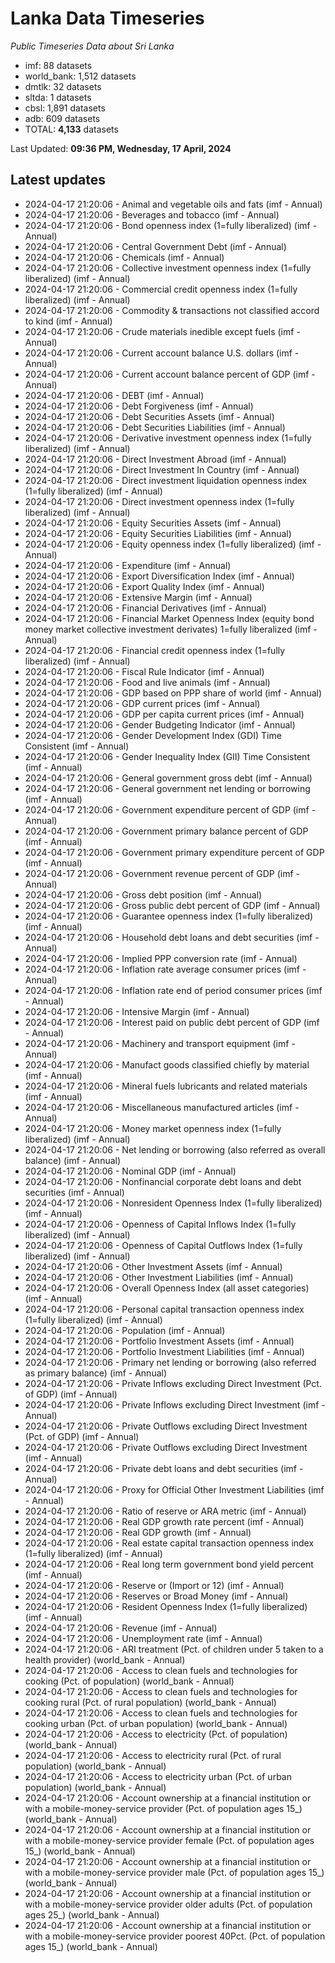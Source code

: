 # Lanka Data Timeseries
*Public Timeseries Data about Sri Lanka*

* imf: 88 datasets
* world_bank: 1,512 datasets
* dmtlk: 32 datasets
* sltda: 1 datasets
* cbsl: 1,891 datasets
* adb: 609 datasets
* TOTAL: **4,133** datasets

Last Updated: **09:36 PM, Wednesday, 17 April, 2024**

## Latest updates

* 2024-04-17 21:20:06 - Animal and vegetable oils and fats (imf - Annual)
* 2024-04-17 21:20:06 - Beverages and tobacco (imf - Annual)
* 2024-04-17 21:20:06 - Bond openness index (1=fully liberalized) (imf - Annual)
* 2024-04-17 21:20:06 - Central Government Debt (imf - Annual)
* 2024-04-17 21:20:06 - Chemicals (imf - Annual)
* 2024-04-17 21:20:06 - Collective investment openness index (1=fully liberalized) (imf - Annual)
* 2024-04-17 21:20:06 - Commercial credit openness index (1=fully liberalized) (imf - Annual)
* 2024-04-17 21:20:06 - Commodity & transactions not classified accord to kind (imf - Annual)
* 2024-04-17 21:20:06 - Crude materials inedible except fuels (imf - Annual)
* 2024-04-17 21:20:06 - Current account balance U.S. dollars (imf - Annual)
* 2024-04-17 21:20:06 - Current account balance percent of GDP (imf - Annual)
* 2024-04-17 21:20:06 - DEBT (imf - Annual)
* 2024-04-17 21:20:06 - Debt Forgiveness (imf - Annual)
* 2024-04-17 21:20:06 - Debt Securities Assets (imf - Annual)
* 2024-04-17 21:20:06 - Debt Securities Liabilities (imf - Annual)
* 2024-04-17 21:20:06 - Derivative investment openness index (1=fully liberalized) (imf - Annual)
* 2024-04-17 21:20:06 - Direct Investment Abroad (imf - Annual)
* 2024-04-17 21:20:06 - Direct Investment In Country (imf - Annual)
* 2024-04-17 21:20:06 - Direct investment liquidation openness index (1=fully liberalized) (imf - Annual)
* 2024-04-17 21:20:06 - Direct investment openness index (1=fully liberalized) (imf - Annual)
* 2024-04-17 21:20:06 - Equity Securities Assets (imf - Annual)
* 2024-04-17 21:20:06 - Equity Securities Liabilities (imf - Annual)
* 2024-04-17 21:20:06 - Equity openness index (1=fully liberalized) (imf - Annual)
* 2024-04-17 21:20:06 - Expenditure (imf - Annual)
* 2024-04-17 21:20:06 - Export Diversification Index (imf - Annual)
* 2024-04-17 21:20:06 - Export Quality Index (imf - Annual)
* 2024-04-17 21:20:06 - Extensive Margin (imf - Annual)
* 2024-04-17 21:20:06 - Financial Derivatives (imf - Annual)
* 2024-04-17 21:20:06 - Financial Market Openness Index (equity bond money market collective investment derivates) 1=fully liberalized (imf - Annual)
* 2024-04-17 21:20:06 - Financial credit openness index (1=fully liberalized) (imf - Annual)
* 2024-04-17 21:20:06 - Fiscal Rule Indicator (imf - Annual)
* 2024-04-17 21:20:06 - Food and live animals (imf - Annual)
* 2024-04-17 21:20:06 - GDP based on PPP share of world (imf - Annual)
* 2024-04-17 21:20:06 - GDP current prices (imf - Annual)
* 2024-04-17 21:20:06 - GDP per capita current prices (imf - Annual)
* 2024-04-17 21:20:06 - Gender Budgeting Indicator (imf - Annual)
* 2024-04-17 21:20:06 - Gender Development Index (GDI) Time Consistent (imf - Annual)
* 2024-04-17 21:20:06 - Gender Inequality Index (GII) Time Consistent (imf - Annual)
* 2024-04-17 21:20:06 - General government gross debt (imf - Annual)
* 2024-04-17 21:20:06 - General government net lending or borrowing (imf - Annual)
* 2024-04-17 21:20:06 - Government expenditure percent of GDP (imf - Annual)
* 2024-04-17 21:20:06 - Government primary balance percent of GDP (imf - Annual)
* 2024-04-17 21:20:06 - Government primary expenditure percent of GDP (imf - Annual)
* 2024-04-17 21:20:06 - Government revenue percent of GDP (imf - Annual)
* 2024-04-17 21:20:06 - Gross debt position (imf - Annual)
* 2024-04-17 21:20:06 - Gross public debt percent of GDP (imf - Annual)
* 2024-04-17 21:20:06 - Guarantee openness index (1=fully liberalized) (imf - Annual)
* 2024-04-17 21:20:06 - Household debt loans and debt securities (imf - Annual)
* 2024-04-17 21:20:06 - Implied PPP conversion rate (imf - Annual)
* 2024-04-17 21:20:06 - Inflation rate average consumer prices (imf - Annual)
* 2024-04-17 21:20:06 - Inflation rate end of period consumer prices (imf - Annual)
* 2024-04-17 21:20:06 - Intensive Margin (imf - Annual)
* 2024-04-17 21:20:06 - Interest paid on public debt percent of GDP (imf - Annual)
* 2024-04-17 21:20:06 - Machinery and transport equipment (imf - Annual)
* 2024-04-17 21:20:06 - Manufact goods classified chiefly by material (imf - Annual)
* 2024-04-17 21:20:06 - Mineral fuels lubricants and related materials (imf - Annual)
* 2024-04-17 21:20:06 - Miscellaneous manufactured articles (imf - Annual)
* 2024-04-17 21:20:06 - Money market openness index (1=fully liberalized) (imf - Annual)
* 2024-04-17 21:20:06 - Net lending or borrowing (also referred as overall balance) (imf - Annual)
* 2024-04-17 21:20:06 - Nominal GDP (imf - Annual)
* 2024-04-17 21:20:06 - Nonfinancial corporate debt loans and debt securities (imf - Annual)
* 2024-04-17 21:20:06 - Nonresident Openness Index (1=fully liberalized) (imf - Annual)
* 2024-04-17 21:20:06 - Openness of Capital Inflows Index (1=fully liberalized) (imf - Annual)
* 2024-04-17 21:20:06 - Openness of Capital Outflows Index (1=fully liberalized) (imf - Annual)
* 2024-04-17 21:20:06 - Other Investment Assets (imf - Annual)
* 2024-04-17 21:20:06 - Other Investment Liabilities (imf - Annual)
* 2024-04-17 21:20:06 - Overall Openness Index (all asset categories) (imf - Annual)
* 2024-04-17 21:20:06 - Personal capital transaction openness index (1=fully liberalized) (imf - Annual)
* 2024-04-17 21:20:06 - Population (imf - Annual)
* 2024-04-17 21:20:06 - Portfolio Investment Assets (imf - Annual)
* 2024-04-17 21:20:06 - Portfolio Investment Liabilities (imf - Annual)
* 2024-04-17 21:20:06 - Primary net lending or borrowing (also referred as primary balance) (imf - Annual)
* 2024-04-17 21:20:06 - Private Inflows excluding Direct Investment (Pct. of GDP) (imf - Annual)
* 2024-04-17 21:20:06 - Private Inflows excluding Direct Investment (imf - Annual)
* 2024-04-17 21:20:06 - Private Outflows excluding Direct Investment (Pct. of GDP) (imf - Annual)
* 2024-04-17 21:20:06 - Private Outflows excluding Direct Investment (imf - Annual)
* 2024-04-17 21:20:06 - Private debt loans and debt securities (imf - Annual)
* 2024-04-17 21:20:06 - Proxy for Official Other Investment Liabilities (imf - Annual)
* 2024-04-17 21:20:06 - Ratio of reserve or ARA metric (imf - Annual)
* 2024-04-17 21:20:06 - Real GDP growth rate percent (imf - Annual)
* 2024-04-17 21:20:06 - Real GDP growth (imf - Annual)
* 2024-04-17 21:20:06 - Real estate capital transaction openness index (1=fully liberalized) (imf - Annual)
* 2024-04-17 21:20:06 - Real long term government bond yield percent (imf - Annual)
* 2024-04-17 21:20:06 - Reserve or (Import or 12) (imf - Annual)
* 2024-04-17 21:20:06 - Reserves or Broad Money (imf - Annual)
* 2024-04-17 21:20:06 - Resident Openness Index (1=fully liberalized) (imf - Annual)
* 2024-04-17 21:20:06 - Revenue (imf - Annual)
* 2024-04-17 21:20:06 - Unemployment rate (imf - Annual)
* 2024-04-17 21:20:06 - ARI treatment (Pct. of children under 5 taken to a health provider) (world_bank - Annual)
* 2024-04-17 21:20:06 - Access to clean fuels and technologies for cooking (Pct. of population) (world_bank - Annual)
* 2024-04-17 21:20:06 - Access to clean fuels and technologies for cooking rural (Pct. of rural population) (world_bank - Annual)
* 2024-04-17 21:20:06 - Access to clean fuels and technologies for cooking urban (Pct. of urban population) (world_bank - Annual)
* 2024-04-17 21:20:06 - Access to electricity (Pct. of population) (world_bank - Annual)
* 2024-04-17 21:20:06 - Access to electricity rural (Pct. of rural population) (world_bank - Annual)
* 2024-04-17 21:20:06 - Access to electricity urban (Pct. of urban population) (world_bank - Annual)
* 2024-04-17 21:20:06 - Account ownership at a financial institution or with a mobile-money-service provider (Pct. of population ages 15_) (world_bank - Annual)
* 2024-04-17 21:20:06 - Account ownership at a financial institution or with a mobile-money-service provider female (Pct. of population ages 15_) (world_bank - Annual)
* 2024-04-17 21:20:06 - Account ownership at a financial institution or with a mobile-money-service provider male (Pct. of population ages 15_) (world_bank - Annual)
* 2024-04-17 21:20:06 - Account ownership at a financial institution or with a mobile-money-service provider older adults (Pct. of population ages 25_) (world_bank - Annual)
* 2024-04-17 21:20:06 - Account ownership at a financial institution or with a mobile-money-service provider poorest 40Pct. (Pct. of population ages 15_) (world_bank - Annual)